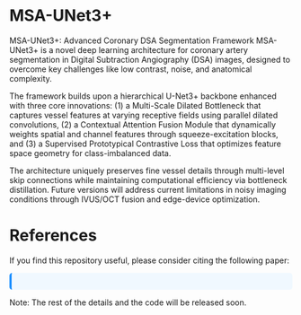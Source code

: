 # MSA-UNet3+
MSA-UNet3+: Advanced Coronary DSA Segmentation Framework
MSA-UNet3+ is a novel deep learning architecture for coronary artery segmentation in Digital Subtraction Angiography (DSA) images, designed to overcome key challenges like low contrast, noise, and anatomical complexity.

The framework builds upon a hierarchical U-Net3+ backbone enhanced with three core innovations: (1) a Multi-Scale Dilated Bottleneck that captures vessel features at varying receptive fields using parallel dilated convolutions, (2) a Contextual Attention Fusion Module that dynamically weights spatial and channel features through squeeze-excitation blocks, and (3) a Supervised Prototypical Contrastive Loss that optimizes feature space geometry for class-imbalanced data. 

The architecture uniquely preserves fine vessel details through multi-level skip connections while maintaining computational efficiency via bottleneck distillation. Future versions will address current limitations in noisy imaging conditions through IVUS/OCT fusion and edge-device optimization.


#  References

If you find this repository useful, please consider citing the following paper:

<div style="background-color: #f0f8ff; padding: 15px; border-radius: 5px; border-left: 4px solid #1e90ff; position: relative;">
    <button style="position: absolute; top: 5px; right: 5px; background: none; border: none; cursor: pointer;" onclick="navigator.clipboard.writeText('@article{rayan2025msa-unet3plus,\n  title={MSA-UNet3+: Multi-Scale Attention modified UNet3+ deep learning framework for robust coronary DSA image segmentation},\n  author={Rayan Merghani Ahmed, Adnan IItaf, Bin Li and Shoujun Zhou},\n  journal={ },\n  year={2025}\n}')">
    </button>
    </div>

Note: The rest of the details and the code will be released soon.
  
